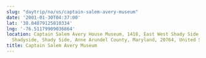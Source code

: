 ```yaml
---
slug: "daytrip/na/us/captain-salem-avery-museum"
date: '2001-01-30T04:37:00'
lat: '38.84879125810334'
lng: '-76.51179909036864'
location: Captain Salem Avery House Museum, 1418, East West Shady Side Road, West
  Shadyside, Shady Side, Anne Arundel County, Maryland, 20764, United States
title: Captain Salem Avery Museum
---
```



